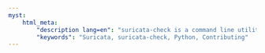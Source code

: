 ```yaml
---
myst:
    html_meta:
        "description lang=en": "suricata-check is a command line utility to provide feedback on Suricata rules to by detecting issues through static analysis."
        "keywords": "Suricata, suricata-check, Python, Contributing"
---
```

```{include} ../CONTRIBUTING.md
```